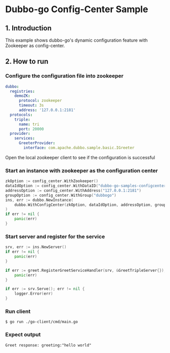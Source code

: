 # Dubbo-go Config-Center Sample

## 1. Introduction

This example shows dubbo-go's dynamic configuration feature with Zookeeper as config-center.

## 2. How to run

### Configure the configuration file into zookeeper

```yaml
dubbo:
  registries:
    demoZK:
      protocol: zookeeper
      timeout: 3s
      address: '127.0.0.1:2181'
  protocols:
    triple:
      name: tri
      port: 20000
  provider:
    services:
      GreeterProvider:
        interface: com.apache.dubbo.sample.basic.IGreeter
```

Open the local zookeeper client to see if the configuration is successful

### Start an instance with zookeeper as the configuration center

```go
zkOption := config_center.WithZookeeper()
dataIdOption := config_center.WithDataID("dubbo-go-samples-configcenter-zookeeper-server")
addressOption := config_center.WithAddress("127.0.0.1:2181")
groupOption := config_center.WithGroup("dubbogo")
ins, err := dubbo.NewInstance(
    dubbo.WithConfigCenter(zkOption, dataIdOption, addressOption, groupOption),
)
if err != nil {
    panic(err)
}
```

### Start server and register for the service

```go
srv, err := ins.NewServer()
if err != nil {
    panic(err)
}

if err := greet.RegisterGreetServiceHandler(srv, &GreetTripleServer{}); err != nil {
    panic(err)
}

if err := srv.Serve(); err != nil {
    logger.Error(err)
}
```

### Run client

```shell
$ go run ./go-client/cmd/main.go
```

### Expect output

```
Greet response: greeting:"hello world"
```